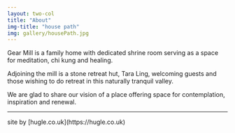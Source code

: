 ```yaml
---
layout: two-col
title: "About"
img-title: "house path"
img: gallery/housePath.jpg 
---
```


Gear Mill is a family home with dedicated shrine room serving as a space for meditation, chi kung and healing.

Adjoining the mill is a stone retreat hut, Tara Ling, welcoming guests and those wishing to do retreat in this naturally tranquil valley. 

We are glad to share our vision of a place offering space for contemplation, inspiration and renewal.

<hr />
site by [hugle.co.uk](https://hugle.co.uk)

